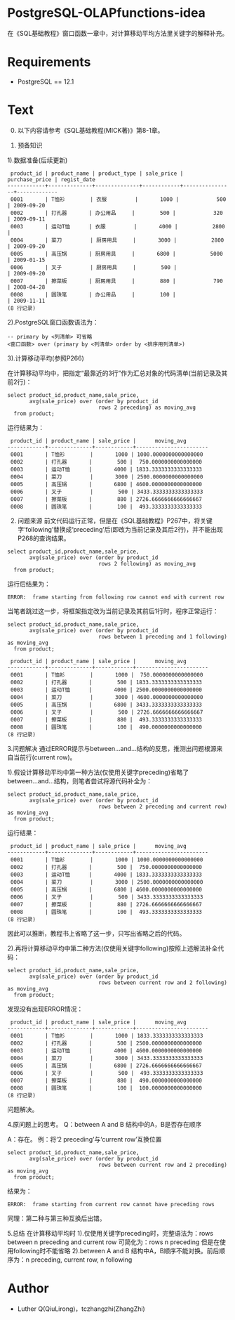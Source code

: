 # PostgreSQL-OLAPfunctions-idea
在《SQL基础教程》窗口函数一章中，对计算移动平均方法里关键字的解释补充。


# Requirements
* PostgreSQL == 12.1

# Text
0. 以下内容请参考《SQL基础教程(MICK著)》第8-1章。


1. 预备知识

1).数据准备(后续更新)
```PostgreSQL
 product_id | product_name | product_type | sale_price | purchase_price | regist_date
------------+--------------+--------------+------------+----------------+-------------
 0001       | T恤衫        | 衣服         |       1000 |            500 | 2009-09-20
 0002       | 打孔器       | 办公用品     |        500 |            320 | 2009-09-11
 0003       | 运动T恤      | 衣服         |       4000 |           2800 |
 0004       | 菜刀         | 厨房用具     |       3000 |           2800 | 2009-09-20
 0005       | 高压锅       | 厨房用具     |       6800 |           5000 | 2009-01-15
 0006       | 叉子         | 厨房用具     |        500 |                | 2009-09-20
 0007       | 擦菜板       | 厨房用具     |        880 |            790 | 2008-04-28
 0008       | 圆珠笔       | 办公用品     |        100 |                | 2009-11-11
(8 行记录)
```

2).PostgreSQL窗口函数语法为：
```PostgreSQL
-- primary by <列清单> 可省略
<窗口函数> over (primary by <列清单> order by <排序用列清单>)
```

3).计算移动平均(参照P266)
  
  在计算移动平均中，把指定“最靠近的3行”作为汇总对象的代码清单(当前记录及其前2行)：
```PostgreSQL
select product_id,product_name,sale_price,
       avg(sale_price) over (order by product_id
                             rows 2 preceding) as moving_avg
  from product;
```
运行结果为：
```PostgreSQL
 product_id | product_name | sale_price |      moving_avg
------------+--------------+------------+-----------------------
 0001       | T恤衫        |       1000 | 1000.0000000000000000
 0002       | 打孔器       |        500 |  750.0000000000000000
 0003       | 运动T恤      |       4000 | 1833.3333333333333333
 0004       | 菜刀         |       3000 | 2500.0000000000000000
 0005       | 高压锅       |       6800 | 4600.0000000000000000
 0006       | 叉子         |        500 | 3433.3333333333333333
 0007       | 擦菜板       |        880 | 2726.6666666666666667
 0008       | 圆珠笔       |        100 |  493.3333333333333333
 ```
 
 
2. 问题来源
前文代码运行正常，但是在《SQL基础教程》P267中，将关键字‘following’替换成‘preceding’后(即改为当前记录及其后2行)，并不能出现P268的查询结果。
```PostgreSQL
select product_id,product_name,sale_price,
       avg(sale_price) over (order by product_id
                             rows 2 following) as moving_avg
  from product;
```
运行后结果为：
```PostgreSQL
ERROR:  frame starting from following row cannot end with current row
```

当笔者跳过这一步，将框架指定改为当前记录及其前后1行时，程序正常运行：
```PostgreSQL
select product_id,product_name,sale_price,
       avg(sale_price) over (order by product_id
                             rows between 1 preceding and 1 following) as moving_avg
  from product;
```
```PostgreSQL
 product_id | product_name | sale_price |      moving_avg
------------+--------------+------------+-----------------------
 0001       | T恤衫        |       1000 |  750.0000000000000000
 0002       | 打孔器       |        500 | 1833.3333333333333333
 0003       | 运动T恤      |       4000 | 2500.0000000000000000
 0004       | 菜刀         |       3000 | 4600.0000000000000000
 0005       | 高压锅       |       6800 | 3433.3333333333333333
 0006       | 叉子         |        500 | 2726.6666666666666667
 0007       | 擦菜板       |        880 |  493.3333333333333333
 0008       | 圆珠笔       |        100 |  490.0000000000000000
(8 行记录)
```

3.问题解决
  通过ERROR提示与between...and...结构的反思，推测出问题根源来自当前行(current row)。
  
1).假设计算移动平均中第一种方法(仅使用关键字preceding)省略了between...and...结构，则笔者尝试将源代码补全为：
```PostgreSQL
select product_id,product_name,sale_price,
       avg(sale_price) over (order by product_id
                             rows between 2 preceding and current row) as moving_avg
  from product;
```
运行结果：
```PostgreSQL
 product_id | product_name | sale_price |      moving_avg
------------+--------------+------------+-----------------------
 0001       | T恤衫        |       1000 | 1000.0000000000000000
 0002       | 打孔器       |        500 |  750.0000000000000000
 0003       | 运动T恤      |       4000 | 1833.3333333333333333
 0004       | 菜刀         |       3000 | 2500.0000000000000000
 0005       | 高压锅       |       6800 | 4600.0000000000000000
 0006       | 叉子         |        500 | 3433.3333333333333333
 0007       | 擦菜板       |        880 | 2726.6666666666666667
 0008       | 圆珠笔       |        100 |  493.3333333333333333
(8 行记录)
```
因此可以推断，教程书上省略了这一步，只写出省略之后的代码。

2).再将计算移动平均中第二种方法(仅使用关键字following)按照上述解法补全代码：
```PostgreSQL
select product_id,product_name,sale_price,
       avg(sale_price) over (order by product_id
                             rows between current row and 2 following) as moving_avg
  from product;
```
 发现没有出现ERROR情况：
```PostgreSQL
 product_id | product_name | sale_price |      moving_avg
------------+--------------+------------+-----------------------
 0001       | T恤衫        |       1000 | 1833.3333333333333333
 0002       | 打孔器       |        500 | 2500.0000000000000000
 0003       | 运动T恤      |       4000 | 4600.0000000000000000
 0004       | 菜刀         |       3000 | 3433.3333333333333333
 0005       | 高压锅       |       6800 | 2726.6666666666666667
 0006       | 叉子         |        500 |  493.3333333333333333
 0007       | 擦菜板       |        880 |  490.0000000000000000
 0008       | 圆珠笔       |        100 |  100.0000000000000000
(8 行记录)
```

 问题解决。

4.原问题上的思考。
Q：between A and B 结构中的A，B是否存在顺序
 
A：存在。
例：将‘2 preceding’与‘current row’互换位置
```PostgreSQL
select product_id,product_name,sale_price,
       avg(sale_price) over (order by product_id
                             rows between current row and 2 preceding) as moving_avg
  from product;
  ```
结果为：
```PostgreSQL
ERROR:  frame starting from current row cannot have preceding rows
```
同理：第二种与第三种互换后出错。

5.总结
在计算移动平均时
1).仅使用关键字preceding时，完整语法为：rows between n preceding and current row
                              可简化为：rows n preceding
   但是在使用following时不能省略
2).between A and B 结构中A，B顺序不能对换。前后顺序为：n preceding, current row, n following


 


# Author
* Luther Q(QiuLirong)，tczhangzhi(ZhangZhi)
